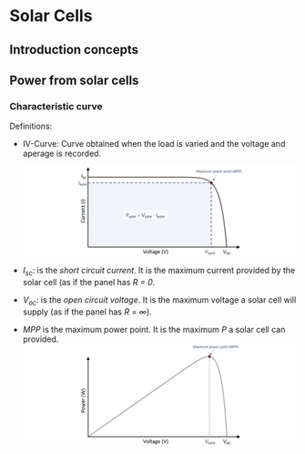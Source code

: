 # Solar Cells

## Introduction concepts

## Power from solar cells

### Characteristic curve

Definitions:
* IV-Curve: Curve obtained when the load is varied and the voltage and aperage is recorded.
  
  ![characteristic_curve]
* _I<sub>sc</sub>_: is the _short circuit current_. It is the maximum current provided by the solar cell (as if the panel has _R = 0_.
  
* _V<sub>oc</sub>_: is the _open circuit voltage_. It is the maximum voltage a solar cell will supply (as if the panel has _R = ∞_).
  
* _MPP_ is the maximum power point. It is the maximum _P_ a solar cell can provided.
  ![power_curve]




<!--
############################################################
# Images
############################################################
-->

[characteristic_curve]: /docs/img/characteristic_curve.png "Charasteristic curve"
[power_curve]: /docs/img/power_curve.png "Power-Voltage curve"